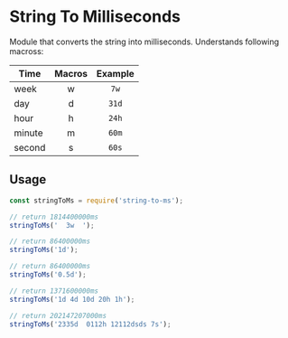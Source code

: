 # String To Milliseconds

Module that converts the string into milliseconds. Understands following macross:

| Time | Macros | Example |
| ------ | :------: | :------: |
| week | w | `7w` |
| day | d | `31d` |
| hour | h | `24h` |
| minute | m | `60m` |
| second | s | `60s` |


## Usage
```javascript
const stringToMs = require('string-to-ms');

// return 1814400000ms
stringToMs('  3w  ');

// return 86400000ms
stringToMs('1d');

// return 86400000ms
stringToMs('0.5d');

// return 1371600000ms
stringToMs('1d 4d 10d 20h 1h');

// return 202147207000ms
stringToMs('2335d  0112h 12112dsds 7s');
```
